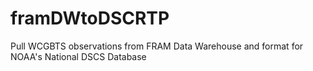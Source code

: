 # framDWtoDSCRTP
Pull WCGBTS observations from FRAM Data Warehouse and format for NOAA's National DSCS Database
